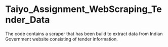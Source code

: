 # Taiyo_Assignment_WebScraping_Tender_Data
The code contains a scraper that has been build to extract data from Indian Government website consisting of tender information.
